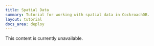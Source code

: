 ```yaml
---
title: Spatial Data
summary: Tutorial for working with spatial data in CockroachDB.
layout: tutorial
docs_area: deploy
---
```

<!--
<iframe sandbox="allow-same-origin allow-scripts allow-popups allow-forms allow-modals" src="https://play.instruqt.com/embed/cockroachlabs/tracks/spatial-data?token=em_8gXqjQ00Inft_mZn" style="overflow:hidden;height:100%;width:100%;border: 0;" height="100%" width="100%""></iframe>-->
This content is currently unavailable.